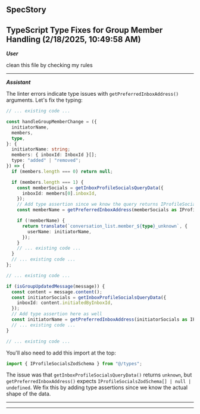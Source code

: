 ## SpecStory

## TypeScript Type Fixes for Group Member Handling (2/18/2025, 10:49:58 AM)

_**User**_

clean this file by checking my rules

---

_**Assistant**_

The linter errors indicate type issues with `getPreferredInboxAddress()` arguments. Let's fix the typing:

```typescript:features/conversation-list/hooks/use-message-plain-text.ts
// ... existing code ...

const handleGroupMemberChange = ({
  initiatorName,
  members,
  type,
}: {
  initiatorName: string;
  members: { inboxId: InboxId }[];
  type: "added" | "removed";
}) => {
  if (members.length === 0) return null;

  if (members.length === 1) {
    const memberSocials = getInboxProfileSocialsQueryData({
      inboxId: members[0].inboxId,
    });
    // Add type assertion since we know the query returns IProfileSocialsZodSchema[]
    const memberName = getPreferredInboxAddress(memberSocials as IProfileSocialsZodSchema[]);

    if (!memberName) {
      return translate(`conversation_list.member_${type}_unknown`, {
        userName: initiatorName,
      });
    }
    // ... existing code ...
  }
  // ... existing code ...
};

// ... existing code ...

if (isGroupUpdatedMessage(message)) {
  const content = message.content();
  const initiatorSocials = getInboxProfileSocialsQueryData({
    inboxId: content.initiatedByInboxId,
  });
  // Add type assertion here as well
  const initiatorName = getPreferredInboxAddress(initiatorSocials as IProfileSocialsZodSchema[]);
  // ... existing code ...
}

// ... existing code ...
```

You'll also need to add this import at the top:

```typescript:features/conversation-list/hooks/use-message-plain-text.ts
import { IProfileSocialsZodSchema } from "@/types";
```

The issue was that `getInboxProfileSocialsQueryData()` returns `unknown`, but `getPreferredInboxAddress()` expects `IProfileSocialsZodSchema[] | null | undefined`. We fix this by adding type assertions since we know the actual shape of the data.

---



---

